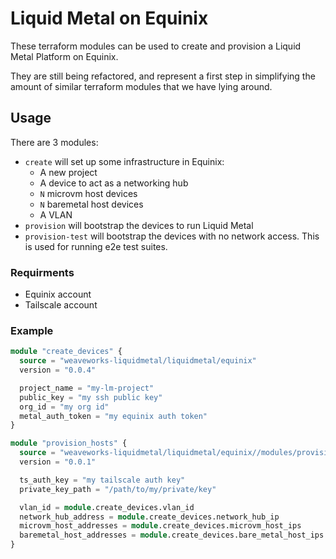# Liquid Metal on Equinix

These terraform modules can be used to create and provision a Liquid Metal
Platform on Equinix.

They are still being refactored, and represent a first step in simplifying
the amount of similar terraform modules that we have lying around.

## Usage

There are 3 modules:
- `create` will set up some infrastructure in Equinix:
	- A new project
	- A device to act as a networking hub
	- `N` microvm host devices
	- `N` baremetal host devices
	- A VLAN
- `provision` will bootstrap the devices to run Liquid Metal
- `provision-test` will bootstrap the devices with no network access. This is
	used for running e2e test suites.

### Requirments

- Equinix account
- Tailscale account

### Example

```terraform
module "create_devices" {
  source = "weaveworks-liquidmetal/liquidmetal/equinix"
  version = "0.0.4"

  project_name = "my-lm-project"
  public_key = "my ssh public key"
  org_id = "my org id"
  metal_auth_token = "my equinix auth token"
}

module "provision_hosts" {
  source = "weaveworks-liquidmetal/liquidmetal/equinix//modules/provision"
  version = "0.0.1"

  ts_auth_key = "my tailscale auth key"
  private_key_path = "/path/to/my/private/key"

  vlan_id = module.create_devices.vlan_id
  network_hub_address = module.create_devices.network_hub_ip
  microvm_host_addresses = module.create_devices.microvm_host_ips
  baremetal_host_addresses = module.create_devices.bare_metal_host_ips
}
```
